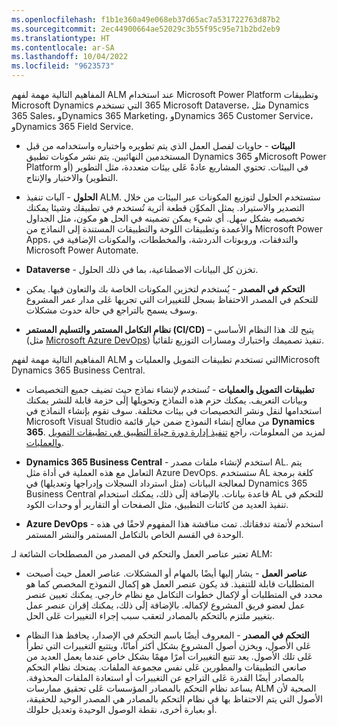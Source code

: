 ```yaml
---
ms.openlocfilehash: f1b1e360a49e068eb37d65ac7a531722763d87b2
ms.sourcegitcommit: 2ec44900664ae52029c3b55f95c95e71b2bd2eb9
ms.translationtype: HT
ms.contentlocale: ar-SA
ms.lasthandoff: 10/04/2022
ms.locfileid: "9623573"
---
```

المفاهيم التالية مهمة لفهم ALM عند استخدام Microsoft Power Platform وتطبيقات Microsoft Dynamics ‏365 التي تستخدم Microsoft Dataverse، مثل Dynamics 365 Sales، وDynamics 365 Marketing، وDynamics 365 Customer Service، وDynamics 365 Field Service.

- **البيئات** - حاويات لفصل العمل الذي يتم تطويره واختباره واستخدامه من قبل المستخدمين النهائيين. يتم نشر مكونات تطبيق Dynamics 365 وMicrosoft Power Platform في البيئات. تحتوي المشاريع عادةً عَلى بيئات متعددة، مثل التطوير (أو التطوير) والاختبار والإنتاج.

- **الحلول** - آليات تنفيذ ALM. ستستخدم الحلول لتوزيع المكونات عبر البيئات من خلال التصدير والاستيراد. يمثل المكوِّن قطعة أثرية تُستخدم في تطبيقك وشيئا يمكنك تخصيصه بشكل سهل. أي شيء يمكن تضمينه في الحل هو مكون، مثل الجداول والأعمدة وتطبيقات اللوحة والتطبيقات المستندة إلى النماذج من Microsoft Power Apps، والتدفقات، وروبوتات الدردشة، والمخططات، والمكونات الإضافية في Microsoft Power Automate.

- **Dataverse** - تخزن كل البيانات الاصطناعية، بما في ذلك الحلول.

- **التحكم في المصدر** - يُستخدم لتخزين المكونات الخاصة بك والتعاون فيها. يمكن للتحكم في المصدر الاحتفاظ بسجل للتغييرات التي تجريها عَلى مدار عمر المشروع وسوف يسمح بالتراجع في حالة حدوث مشكلات.

- **نظام التكامل المستمر والتسليم المستمر (CI/CD)** – يتيح لك هذا النظام الأساسي (مثل [Microsoft Azure ‏DevOps](/azure/devops/user-guide/what-is-azure-devops?azure-portal=true)) تنفيذ تصميمك واختبارك ومسارات التوزيع تلقائياً.

المفاهيم التالية مهمة لفهم ALM التي تستخدم تطبيقات التمويل والعمليات وMicrosoft Dynamics 365 Business Central.

- **تطبيقات التمويل والعمليات** - تُستخدم لإنشاء نماذج حيث تضيف جميع التخصيصات وبيانات التعريف. يمكنك حزم هذه النماذج وتحويلها إلَى حزمة قابلة للنشر يمكنك استخدامها لنقل ونشر التخصيصات في بيئات مختلفة. سوف تقوم بإنشاء النماذج في Microsoft Visual Studio من معالج إنشاء النموذج ضمن خيار قائمة **Dynamics 365**. لمزيد من المعلومات، راجع [تنفيذ إدارة دورة حياة التطبيق في تطبيقات التمويل والعمليات](/training/modules/application-lifecycle-finance-operations/?azure-portal=true).

- **Dynamics 365 Business Central** - استخدم لإنشاء ملفات مصدر AL. يتم التعامل مع هذه العملية في أداة مثل Azure DevOps. ستستخدم AL كلغة برمجة لمعالجة البيانات (مثل استرداد السجلات وإدراجها وتعديلها) في Dynamics 365 Business Central قاعدة بيانات. بالإضافة إلَى ذلك، يمكنك استخدام AL للتحكم في تنفيذ العديد من كائنات التطبيق، مثل الصفحات أو التقارير أو وحدات الكود.

- **Azure DevOps** - استخدم لأتمتة تدفقاتك. تمت مناقشة هذا المفهوم لاحقًا في هذه الوحدة في القسم الخاص بالتكامل المستمر والنشر المستمر.

تعتبر عناصر العمل والتحكم في المصدر من المصطلحات الشائعة لـ ALM:

- **عناصر العمل** - يشار إليها أيضًا بالمهام أو المشكلات. عناصر العمل حيث أصبحت المتطلبات قابلة للتنفيذ. قد يكون عنصر العمل هو إكمال النموذج المخصص كما هو محدد في المتطلبات أو لإكمال خطوات التكامل مع نظام خارجي. يمكنك تعيين عنصر عمل لعضو فريق المشروع لإكماله. بالإضافة إلَى ذلك، يمكنك إقران عنصر عمل بتغيير ملتزم بالتحكم بالمصادر لتعقب سبب إجراء التغييرات عَلى الحل.

- **التحكم في المصدر** - المعروف أيضًا باسم التحكم في الإصدار، يحافظ هذا النظام عَلى الأصول، ويخزن أصول المشروع بشكل أكثر أمانًا، ويتتبع التغييرات التي تطرأ عَلى تلك الأصول. يعد تتبع التغييرات أمرًا مهمًا بشكل خاص عندما يعمل العديد من صانعي التطبيقات والمطورين عَلى نفس مجموعة الملفات. يمنحك نظام التحكم بالمصادر أيضًا القدرة عَلى التراجع عن التغييرات أو استعادة الملفات المحذوفة. يساعد نظام التحكم بالمصادر المؤسسات عَلى تحقيق ممارسات ALM الصحية لأن الأصول التي يتم الاحتفاظ بها في نظام التحكم بالمصادر هي المصدر الوحيد للحقيقة، أو بعبارة أخرى، نقطة الوصول الوحيدة وتعديل حلولك.
